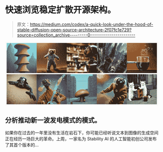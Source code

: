 # 快速浏览稳定扩散开源架构。

> 原文：<https://medium.com/codex/a-quick-look-under-the-hood-of-stable-diffusion-open-source-architecture-2f07fc1e729?source=collection_archive---------0----------------------->

![](img/57238c035c4a9a0d1671e2f02c3796a9.png)

## 分析推动新一波发电模式的模式。

如果你在过去的一年里没有生活在岩石下，你可能已经听说文本到图像的生成空间正在经历一场巨大的革命。上周，一家名为 Stability AI 的人工智能初创公司发布了其首个版本的…